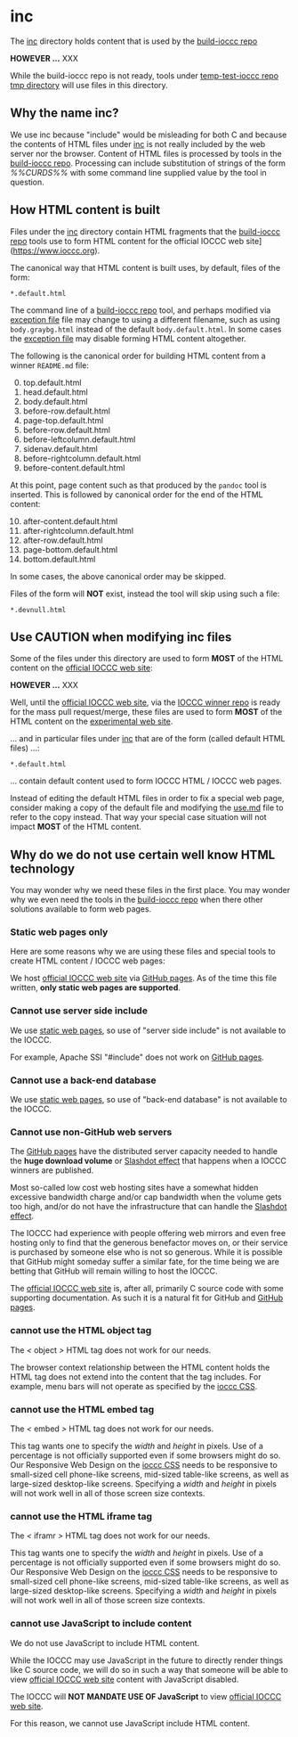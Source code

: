 # inc

The [inc](/inc) directory holds content that is used by the
[build-ioccc repo](https://github.com/ioccc-src/build-ioccc/tree/master)

**HOWEVER ...** XXX

While the build-ioccc repo is not ready, tools under
[temp-test-ioccc repo tmp directory](https://github.com/ioccc-src/temp-test-ioccc/tree/master/tmp)
will use files in this directory.


##  Why the name inc?

We use inc because "include" would be misleading for both C and because
the contents of HTML files under [inc](/inc) is not really included
by the web server nor the browser.  Content of HTML files is
processed by tools in the [build-ioccc repo](https://github.com/ioccc-src/build-ioccc/tree/master).
Processing can include substitution of strings of the form _%%CURDS%%_ with some command
line supplied value by the tool in question.


## How HTML content is built

Files under the [inc](/inc) directory contain HTML fragments that the
[build-ioccc repo](https://github.com/ioccc-src/build-ioccc/tree/master)
tools use to form HTML content for the official IOCCC web site](https://www.ioccc.org).

The canonical way that HTML content is built uses, by default, files of the form:

```
*.default.html
```

The command line of a [build-ioccc repo](https://github.com/ioccc-src/build-ioccc/tree/master)
tool, and perhaps modified via [exception file](/inc.exception.md) file may change
to using a different filename, such as using `body.graybg.html` instead of the default `body.default.html`.
In some cases the [exception file](/inc.exception.md) may disable forming HTML content altogether.

The following is the canonical order for building HTML content from a winner `README.md` file:

0. top.default.html
1. head.default.html
2. body.default.html
3. before-row.default.html
4. page-top.default.html
5. before-row.default.html
6. before-leftcolumn.default.html
7. sidenav.default.html
8. before-rightcolumn.default.html
9. before-content.default.html

At this point, page content such as that produced by the `pandoc` tool is inserted.
This is followed by canonical order for the end of the HTML content:

10. after-content.default.html
11. after-rightcolumn.default.html
12. after-row.default.html
13. page-bottom.default.html
14. bottom.default.html

In some cases, the above canonical order may be skipped.

Files of the form will **NOT** exist, instead the tool will skip using such a file:

```
*.devnull.html
```




## Use CAUTION when modifying inc files

Some of the files under this directory are used to form **MOST** of the HTML content
on the [official IOCCC web site](https://www.ioccc.org):

**HOWEVER ...** XXX

Well, until the [official IOCCC web site](https://www.ioccc.org), via the
[IOCCC winner repo](https://github.com/ioccc-src/winner) is ready for the mass pull request/merge,
these files are used to form **MOST** of the HTML content
on the [experimental web site](https://ioccc-src.github.io/temp-test-ioccc/).

... and in particular files under [inc](/inc) that are of the form (called default HTML files) ...:

```
*.default.html
```

... contain default content used to form IOCCC HTML / IOCCC web pages.

Instead of editing the default HTML files in order to fix a special web page,
consider making a copy of the default file and modifying the [use.md](/inc/use.md)
file to refer to the copy instead.  That way your special case situation will
not impact **MOST** of the HTML content.


## Why do we do not use certain well know HTML technology

You may wonder why we need these files in the first place.
You may wonder why we even need the tools in the
[build-ioccc repo](https://github.com/ioccc-src/build-ioccc/tree/master)
when there other solutions available to form web pages.


### <a name="static-only"></a>Static web pages only

Here are some reasons why we are using these files and
special tools to create HTML content / IOCCC web pages:

We host [official IOCCC web site](https://www.ioccc.org) via [GitHub pages](https://pages.github.com).
As of the time this file written, **only static web pages are supported**.


### Cannot use server side include

We use [static web pages](#static-only), so use of "server side include" is not available to the IOCCC.

For example, Apache SSI "#include" does not work on [GitHub pages](https://pages.github.com).


### Cannot use a back-end database

We use [static web pages](#static-only), so use of "back-end database" is not available to the IOCCC.


### <a name="why-github"></a>Cannot use non-GitHub web servers

The [GitHub pages](https://pages.github.com) have the distributed server capacity needed to handle
the **huge download volume** or [Slashdot effect](https://en.wikipedia.org/wiki/Slashdot_effect)
that happens when a IOCCC winners are published.

Most so-called low cost web hosting sites have a somewhat hidden excessive bandwidth charge
and/or cap bandwidth when the volume gets too high, and/or do not have the infrastructure
that can handle the [Slashdot effect](https://en.wikipedia.org/wiki/Slashdot_effect).

The IOCCC had experience with people offering web mirrors and even free hosting
only to find that the generous benefactor moves on, or their service is purchased
by someone else who is not so generous.  While it is possible that GitHub might someday
suffer a similar fate, for the time being we are betting that GitHub will remain
willing to host the IOCCC.

The [official IOCCC web site](https://www.ioccc.org) is, after all, primarily C source code
with some supporting documentation.  As such it is a natural fit for GitHub and
[GitHub pages](https://pages.github.com).


### cannot use the HTML object tag

The _<_ object _>_ HTML tag does not work for our needs.

The browser context relationship between the HTML content holds the
HTML tag does not extend into the content that the tag includes.
For example, menu bars will not operate as specified by the [ioccc CSS](/ioccc.css).


### cannot use the HTML embed tag

The _<_ embed _>_ HTML tag does not work for our needs.

This tag wants one to specify the _width_ and _height_ in pixels.
Use of a percentage is not officially supported even if some browsers
might do so.  Our Responsive Web Design on the [ioccc CSS](/ioccc.css)
needs to be responsive to small-sized cell phone-like screens,
mid-sized table-like screens, as well as large-sized desktop-like screens.
Specifying a _width_ and _height_ in pixels will not work well in
all of those screen size contexts.


### cannot use the HTML iframe tag

The _<_ iframr _>_ HTML tag does not work for our needs.

This tag wants one to specify the _width_ and _height_ in pixels.
Use of a percentage is not officially supported even if some browsers
might do so.  Our Responsive Web Design on the [ioccc CSS](/ioccc.css)
needs to be responsive to small-sized cell phone-like screens,
mid-sized table-like screens, as well as large-sized desktop-like screens.
Specifying a _width_ and _height_ in pixels will not work well in
all of those screen size contexts.


### cannot use JavaScript to include content

We do not use JavaScript to include HTML content.

While the IOCCC may use JavaScript in the future to directly render things like C source code,
we will do so in such a way that someone will be able to view [official IOCCC web site](https://www.ioccc.org)
content with JavaScript disabled.

The IOCCC will **NOT MANDATE USE OF JavaScript** to view [official IOCCC web site](https://www.ioccc.org).

For this reason, we cannot use JavaScript include HTML content.
